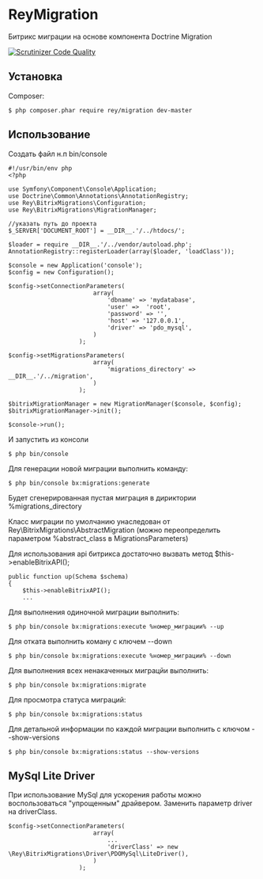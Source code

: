 # ReyMigration

Битрикс миграции на основе компонента Doctrine Migration

[![Scrutinizer Code Quality](https://scrutinizer-ci.com/g/Olegator8800/ReyMigration/badges/quality-score.png?b=master)](https://scrutinizer-ci.com/g/Olegator8800/ReyMigration/?branch=master)


Установка
------------

Composer:

    $ php composer.phar require rey/migration dev-master

Использование
------------

Создать файл н.п bin/console

    #!/usr/bin/env php
    <?php

    use Symfony\Component\Console\Application;
    use Doctrine\Common\Annotations\AnnotationRegistry;
    use Rey\BitrixMigrations\Configuration;
    use Rey\BitrixMigrations\MigrationManager;

    //указать путь до проекта
    $_SERVER['DOCUMENT_ROOT'] = __DIR__.'/../htdocs/';

    $loader = require __DIR__.'/../vendor/autoload.php';
    AnnotationRegistry::registerLoader(array($loader, 'loadClass'));
    
    $console = new Application('console');
    $config = new Configuration();

    $config->setConnectionParameters(
                            array(
                                'dbname' => 'mydatabase',
                                'user' =>  'root',
                                'password' => '',
                                'host' => '127.0.0.1',
                                'driver' => 'pdo_mysql',
                            )
                        );

    $config->setMigrationsParameters(
                            array(
                                'migrations_directory' => __DIR__.'/../migration',
                            )
                        );

    $bitrixMigrationManager = new MigrationManager($console, $config);
    $bitrixMigrationManager->init();

    $console->run();

И запустить из консоли 

    $ php bin/console

Для генерации новой миграции выполнить команду:

    $ php bin/console bx:migrations:generate

Будет сгенерированная пустая миграция в дириктории %migrations_directory

Класс миграции по умолчанию унаследован от Rey\BitrixMigrations\AbstractMigration (можно переопределить параметром %abstract_class в MigrationsParameters)

Для использования api битрикса достаточно вызвать метод $this->enableBitrixAPI();

    public function up(Schema $schema)
    {
        $this->enableBitrixAPI();
        ...

Для выполнения одиночной миграции выполнить:

    $ php bin/console bx:migrations:execute %номер_миграции% --up

Для отката выполнить коману с ключем --down

    $ php bin/console bx:migrations:execute %номер_миграции% --down

Для выполнения всех ненакаченных миграцйи выполнить:

    $ php bin/console bx:migrations:migrate

Для просмотра статуса миграций:

    $ php bin/console bx:migrations:status

Для детальной информации по каждой миграции выполнить с ключом --show-versions

    $ php bin/console bx:migrations:status --show-versions


MySql Lite Driver
------------

При использование MySql для ускорения работы можно воспользоваться "упрощенным" драйвером. Заменить параметр driver на driverClass.

    $config->setConnectionParameters(
                            array(
                                ...
                                'driverClass' => new \Rey\BitrixMigrations\Driver\PDOMySql\LiteDriver(),
                            )
                        );
